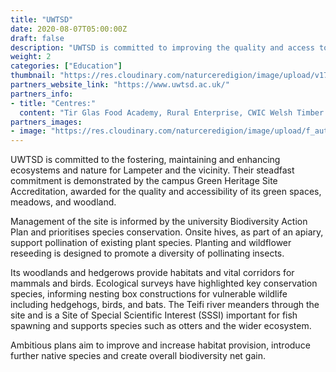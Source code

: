 ```yaml
---
title: "UWTSD"
date: 2020-08-07T05:00:00Z
draft: false
description: "UWTSD is committed to improving the quality and access to nature at its Lampeter campus and the vicinity."
weight: 2
categories: ["Education"]
thumbnail: "https://res.cloudinary.com/naturceredigion/image/upload/v1724149741/uwtsd.png"
partners_website_link: "https://www.uwtsd.ac.uk/"
partners_info:
- title: "Centres:"
  content: "Tir Glas Food Academy, Rural Enterprise, CWIC Welsh Timber & Building Performance Development Centre"
partners_images:
- image: "https://res.cloudinary.com/naturceredigion/image/upload/f_auto,w_860/v1721748768/view-of-uwtsd-lampeter-and-town.jpg"
---
```


UWTSD is committed to the fostering, maintaining and enhancing ecosystems and nature for Lampeter and the vicinity. Their steadfast commitment is demonstrated by the campus Green Heritage Site Accreditation, awarded for the quality and accessibility of its green spaces, meadows, and woodland.

Management of the site is informed by the university Biodiversity Action Plan and prioritises species conservation. Onsite hives, as part of an apiary, support pollination of existing plant species. Planting and wildflower reseeding is designed to promote a diversity of pollinating insects. 

Its woodlands and hedgerows provide habitats and vital corridors for mammals and birds. Ecological surveys have highlighted key conservation species, informing nesting box constructions for vulnerable wildlife including hedgehogs, birds, and bats. The Teifi river meanders through the site and is a Site of Special Scientific Interest (SSSI) important for fish spawning and supports species such as otters and the wider ecosystem. 

Ambitious plans aim to improve and increase habitat provision, introduce further native species and create overall biodiversity net gain. 
